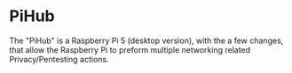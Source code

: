 # PiHub
The "PiHub" is a Raspberry Pi 5 (desktop version), with the a few changes, that allow the Raspberry Pi to preform multiple networking related Privacy/Pentesting actions.
